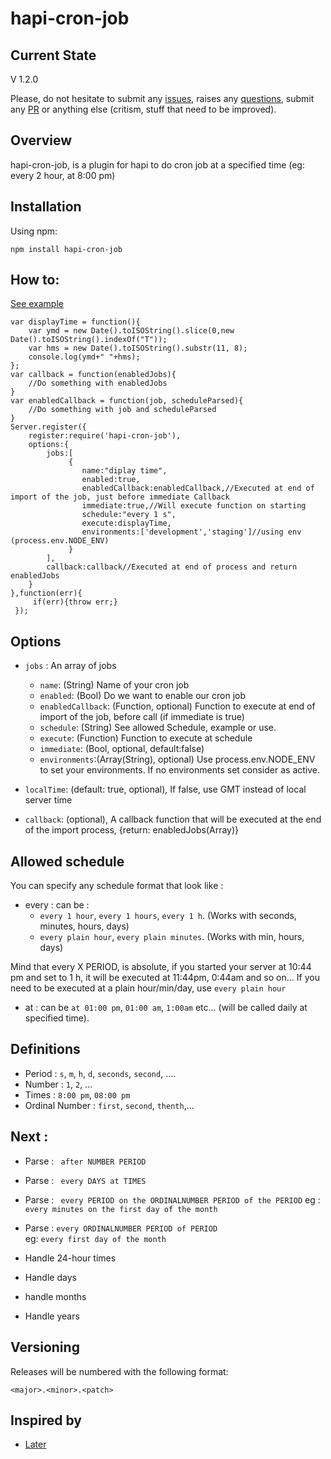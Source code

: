 # hapi-cron-job

## Current State

V 1.2.0

Please, do not hesitate to submit any [issues](https://github.com/Alex-Werner/hapi-cron-job/issues), raises any [questions](https://github.com/Alex-Werner/hapi-cron-job/issues), submit any [PR](https://github.com/Alex-Werner/hapi-cron-job/pulls) or anything else (critism, stuff that need to be improved).

## Overview

hapi-cron-job, is a plugin for hapi to do cron job at a specified time (eg: every 2 hour, at 8:00 pm)

## Installation
Using npm:

    npm install hapi-cron-job
    
## How to:  
[See example](https://github.com/Alex-Werner/hapi-cron-job/tree/master/example)

```
var displayTime = function(){
    var ymd = new Date().toISOString().slice(0,new Date().toISOString().indexOf("T"));
    var hms = new Date().toISOString().substr(11, 8);
    console.log(ymd+" "+hms);
};
var callback = function(enabledJobs){
    //Do something with enabledJobs
}
var enabledCallback = function(job, scheduleParsed){
    //Do something with job and scheduleParsed
}
Server.register({
    register:require('hapi-cron-job'),
    options:{
        jobs:[
             {
                name:"diplay time",
                enabled:true,
                enabledCallback:enabledCallback,//Executed at end of import of the job, just before immediate Callback
                immediate:true,//Will execute function on starting
                schedule:"every 1 s",
                execute:displayTime,
                environments:['development','staging']//using env (process.env.NODE_ENV)
             }
        ],
        callback:callback//Executed at end of process and return enabledJobs
    }
},function(err){
     if(err){throw err;}
 });
```

## Options 

* ```jobs``` : An array of jobs
    * ```name```: (String) Name of your cron job
    * ```enabled```: (Bool) Do we want to enable our cron job
    * ```enabledCallback```: (Function, optional) Function to execute at end of import of the job, before call (if immediate is true)
    * ```schedule```: (String) See allowed Schedule, example or use.
    * ```execute```: (Function) Function to execute at schedule
    * ```immediate```: (Bool, optional, default:false)
    * ```environments```:(Array(String), optional) Use process.env.NODE_ENV to set your environments. If no environments set consider as active.
    
* ```localTime```: (default: true, optional), If false, use GMT instead of local server time
* ```callback```: (optional), A callback function that will be executed at the end of the import process, {return: enabledJobs(Array)}

## Allowed schedule
 
You can specify any schedule format that look like : 

- every : can be :
    * ```every 1 hour```, ```every 1 hours```, ```every 1 h```. (Works with seconds, minutes, hours, days)
    * ```every plain hour```, ```every plain minutes```. (Works with min, hours, days)

Mind that every X PERIOD, is absolute, if you started your server at 10:44 pm and set to 1 h, it will be executed at 11:44pm, 0:44am and so on...
If you need to be executed at a plain hour/min/day, use ```every plain hour```

- at : can be ```at 01:00 pm```, ```01:00 am```, ```1:00am``` etc... (will be called daily at specified time).
    
## Definitions 

- Period : ```s```, ```m```, ```h```, ```d```, ```seconds```, ```second```, ....
- Number : ```1```, ```2```, ...
- Times : ```8:00 pm```, ```08:00 pm```
- Ordinal Number : ```first```, ```second```, ```thenth```,...

## Next : 

- Parse : ``` after NUMBER PERIOD```
- Parse : ``` every DAYS at TIMES```

- Parse : ``` every PERIOD on the ORDINALNUMBER PERIOD of the PERIOD``` 
eg : ```every minutes on the first day of the month```
- Parse : ```every ORDINALNUMBER PERIOD of PERIOD```   
eg: ```every first day of the month```
- Handle 24-hour times
- Handle days
- handle months
- Handle years

## Versioning

Releases will be numbered with the following format:

`<major>.<minor>.<patch>`

## Inspired by 
 - [Later](http://bunkat.github.io/later/)